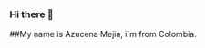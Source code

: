 ### Hi there 👋
##My name is Azucena Mejia, i´m from Colombia.

<!--
**AzucenaMejia/AzucenaMejia** is a ✨ _special_ ✨ repository because its `README.md` (this file) appears on your GitHub profile.

Here are some ideas to get you started:

- 🔭 I’m currently working on personal and team projects.
-  :notebook:  I learn autonomously from home
- 🌱 I’m currently learning fullstack development
- ⚡ Fun fact: I love to read, to paint and to sing
-->
